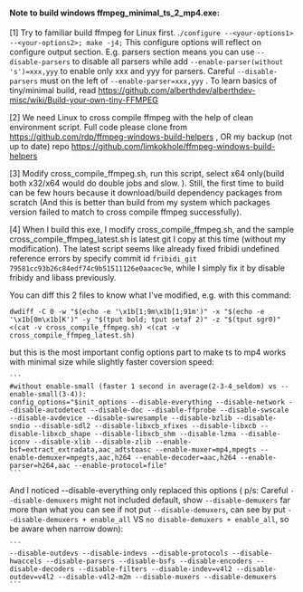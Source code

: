 
#### Note to build windows ffmpeg_minimal_ts_2_mp4.exe:

[1] Try to familiar build ffmpeg for Linux first. .`/configure --<your-options1> --<your-options2>; make -j4;` This configure options will reflect on configure output section. E.g. parsers section means you can use `--disable-parsers` to disable all parsers while add `--enable-parser(without 's')=xxx,yyy` to enable only xxx and yyy for parsers. Careful `--disable-parsers` must on the left of `--enable-parser=xxx,yyy` . To learn basics of tiny/minimal build, read https://github.com/alberthdev/alberthdev-misc/wiki/Build-your-own-tiny-FFMPEG

[2] We need Linux to cross compile ffmpeg with the help of clean environment script. Full code please clone from https://github.com/rdp/ffmpeg-windows-build-helpers , OR my backup (not up to date) repo https://github.com/limkokhole/ffmpeg-windows-build-helpers  

[3] Modify cross_compile_ffmpeg.sh, run this script, select x64 only(build both x32/x64 would do double jobs and slow. ). Still, the first time to build can be few hours because it download/build dependency packages from scratch (And this is better than build from my system which packages version failed to match to cross compile ffmpeg successfully).  

[4] When I build this exe, I modify cross_compile_ffmpeg.sh, and the sample cross_compile_ffmpeg_latest.sh is latest git I copy at this time (without my modification). The latest script seems like already fixed fribidi undefined reference errors by specify commit id `fribidi_git 79581cc93b26c84edf74c9b51511126e0aacec9e`, while I simply fix it by disable fribidy and libass previously.  

You can diff this 2 files to know what I've modified, e.g. with this command:  

`dwdiff -C 0 -w "$(echo -e '\x1b[1;9m\x1b[1;91m')" -x "$(echo -e '\x1b[0m\x1b[K')" -y "$(tput bold; tput setaf 2)" -z "$(tput sgr0)" <(cat -v cross_compile_ffmpeg.sh) <(cat -v cross_compile_ffmpeg_latest.sh)`  

but this is the most important config options part to make ts to mp4 works with minimal size while slightly faster coversion speed:  

    ```
    #without enable-small (faster 1 second in average(2-3-4_seldom) vs --enable-small(3-4)):
    config_options="$init_options --disable-everything --disable-network --disable-autodetect --disable-doc --disable-ffprobe --disable-swscale --disable-avdevice --disable-swresample --disable-bzlib --disable-sndio --disable-sdl2 --disable-libxcb_xfixes --disable-libxcb --disable-libxcb_shape --disable-libxcb_shm --disable-lzma --disable-iconv --disable-xlib --disable-zlib --enable-bsf=extract_extradata,aac_adtstoasc --enable-muxer=mp4,mpegts --enable-demuxer=mpegts,aac,h264 --enable-decoder=aac,h264 --enable-parser=h264,aac --enable-protocol=file"
    ```

And I noticed --disable-everything only replaced this options ( p/s: Careful `--disable-demuxers` might not included default, show `--disable-demuxers` far more than what you can see if not put `--disable-demuxers`, can see by put `--disable-demuxers + enable_all` VS `no disable-demuxers + enable_all`, so be aware when narrow down):
    
    ```
    --disable-outdevs --disable-indevs --disable-protocols --disable-hwaccels --disable-parsers --disable-bsfs --disable-encoders --disable-decoders --disable-filters --disable-indev=v4l2 --disable-outdev=v4l2 --disable-v4l2-m2m --disable-muxers --disable-demuxers
    ```




